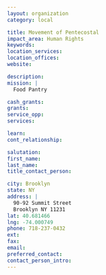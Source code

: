 ```yaml
---
layout: organization
category: local

title: Movement of Pentecostal
impact_area: Human Rights
keywords: 
location_services: 
location_offices: 
website: 

description: 
mission: |
  Food Pantry

cash_grants: 
grants: 
service_opp: 
services: 

learn: 
cont_relationship: 

salutation: 
first_name: 
last_name: 
title_contact_person: 

city: Brooklyn
state: NY
address: |
  90-92 Summit Street     
  Brooklyn NY 11231
lat: 40.681466
lng: -74.000749
phone: 718-237-0432
ext: 
fax: 
email: 
preferred_contact: 
contact_person_intro: 
---
```

